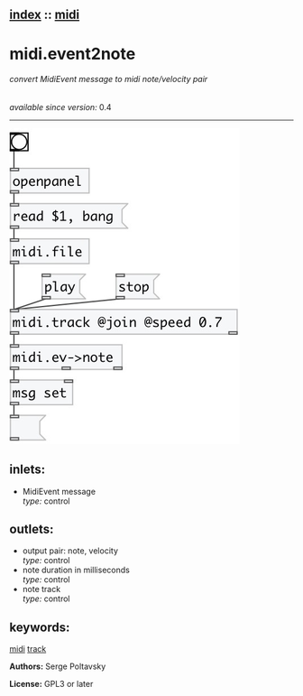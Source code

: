 [index](index.html) :: [midi](category_midi.html)
---

# midi.event2note

###### convert MidiEvent message to midi note/velocity pair

*available since version:* 0.4

---




[![example](../examples/img/midi.event2note.jpg)](../examples/pd/midi.event2note.pd)









## inlets:

* MidiEvent message<br>
_type:_ control



## outlets:

* output pair: note, velocity<br>
_type:_ control
* note duration in milliseconds<br>
_type:_ control
* note track<br>
_type:_ control



## keywords:

[midi](keywords/midi.html)
[track](keywords/track.html)






**Authors:** Serge Poltavsky




**License:** GPL3 or later





